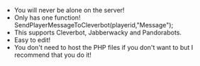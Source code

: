 * You will never be alone on the server!
* Only has one function! SendPlayerMessageToCleverbot(playerid,"Message");
* This supports Cleverbot, Jabberwacky and Pandorabots.
* Easy to edit!
* You don't need to host the PHP files if you don't want to but I recommend that you do it!
